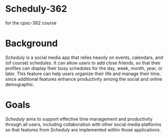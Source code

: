 # Scheduly-362
for the cpsc-362 course

# Background
_Scheduly_ is a social media app that relies heavily on events, calendars, and (of course) schedules. It can allow users to add close friends, so that their profiles can display their busy schedules for the day, week, month, year, or later. This feature can help users organize their life and manage their time, since additional features enhance productivity among the social and online demographic.

# Goals
_Scheduly_ aims to support effective time management and productivity through all users, including collaboration with other social media platforms so that features from _Scheduly_ are implemented within those applications.
